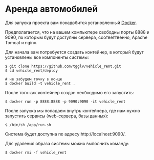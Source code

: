 # Аренда автомобилей

Для запуска проекта вам понадобится установленный [Docker](https://www.docker.com/).

Предполагается, что на вашем компьютере свободны порты 8888 и 9090, по которым будут доступны сервера, соответтвенно, Apache Tomcat и nginx.

Для начала вам потребуется создать контейнер, в который будут установлены все компоненты системы:
```
$ git clone https://github.com/tgglv/vehicle_rent.git
$ cd vehicle_rent/deploy

# не забудем точку в конце
$ docker build -t vehicle_rent .
```

После того как контейнер создан необходимо его запустить:
```
$ docker run -p 8888:8888 -p 9090:9090 -it vehicle_rent
```

После запуска мы попадаем внутрь контейнера, где нам нужно запустить сервисы (web-сервера, базы данных):
```
$ /bin/sh /app/run.sh
```

Система будет доступна по адресу http://localhost:9090/.

Для удаления образа системы можно выполнить команду:
```
$ docker rmi -f vehicle_rent
```